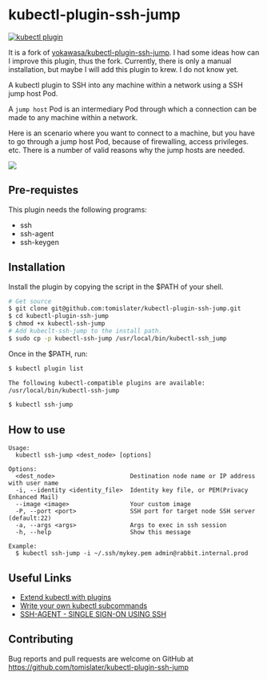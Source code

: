 # kubectl-plugin-ssh-jump

[![kubectl plugin](https://img.shields.io/badge/kubectl-plugin-blue.svg)](https://github.com/topics/kubectl-plugin)

It is a fork of [yokawasa/kubectl-plugin-ssh-jump](https://github.com/yokawasa/kubectl-plugin-ssh-jump). I had some ideas how can I improve this plugin, thus the fork. Currently, there is only a manual installation, but maybe I will add this plugin to krew. I do not know yet.

A kubectl plugin to SSH into any machine within a network using a SSH jump host Pod.

A `jump host` Pod is an intermediary Pod through which a connection can be made to any machine within a network.

Here is an scenario where you want to connect to a machine, but you have to go through a jump host Pod, because of firewalling, access privileges. etc. There is a number of valid reasons why the jump hosts are needed.

![](assets/arch-ssh-jumphost.png)

## Pre-requistes
This plugin needs the following programs:
* ssh
* ssh-agent
* ssh-keygen

## Installation

Install the plugin by copying the script in the $PATH of your shell.

```sh
# Get source
$ git clone git@github.com:tomislater/kubectl-plugin-ssh-jump.git
$ cd kubectl-plugin-ssh-jump
$ chmod +x kubectl-ssh-jump
# Add kubeclt-ssh-jump to the install path.
$ sudo cp -p kubectl-ssh-jump /usr/local/bin/kubectl-ssh_jump
```

Once in the $PATH, run:
```sh
$ kubectl plugin list

The following kubectl-compatible plugins are available:
/usr/local/bin/kubectl-ssh-jump

$ kubectl ssh-jump
```

## How to use

```TXT
Usage:
  kubectl ssh-jump <dest_node> [options]

Options:
  <dest_node>                     Destination node name or IP address with user name
  -i, --identity <identity_file>  Identity key file, or PEM(Privacy Enhanced Mail)
  --image <image>                 Your custom image
  -P, --port <port>               SSH port for target node SSH server (default:22)
  -a, --args <args>               Args to exec in ssh session
  -h, --help                      Show this message

Example:
  $ kubectl ssh-jump -i ~/.ssh/mykey.pem admin@rabbit.internal.prod
```

## Useful Links

- [Extend kubectl with plugins](https://kubernetes.io/docs/tasks/extend-kubectl/kubectl-plugins/)
- [Write your own kubectl subcommands](https://ahmet.im/blog/kubectl-plugins/)
- [SSH-AGENT - SINGLE SIGN-ON USING SSH](https://www.ssh.com/ssh/agent)

## Contributing

Bug reports and pull requests are welcome on GitHub at https://github.com/tomislater/kubectl-plugin-ssh-jump
